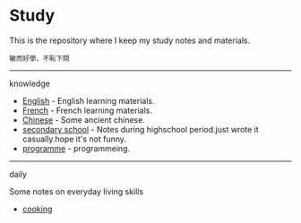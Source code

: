 Study
===
This is the repository where I keep my study notes and materials.

```
敏而好學，不恥下問
```

---
knowledge

- [English](./knowledge.english/README.md) - English learning materials.
- [French](./knowledge.french/README.md) - French learning materials.
- [Chinese](./knowledge.chinese/README.md) - Some ancient chinese.
- [secondary school](./knowledge.highschool/README.md) - Notes during highschool period.just wrote it casually.hope it's not funny.
- [programme]() - programmeing.

---
daily

Some notes on everyday living skills

- [cooking](./daily.cooking/README.md)
